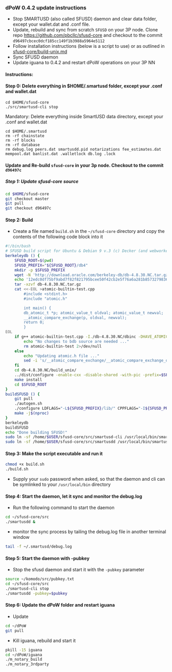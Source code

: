 ### dPoW 0.4.2 update instructions

- Stop SMARTUSD (also called SFUSD) daemon and clear data folder, except your wallet.dat and .conf file.
- Update, rebuild and sync from scratch `SFUSD` on your 3P node. Clone repo https://github.com/pbcllc/sfusd-core and checkout to the commit `d96497cbcec0dcf185cc149f1b3988a5964e5112`
- Follow installation instructions (below is a script to use) or as outlined in [sfusd-core/build-unix.md](https://github.com/pbcllc/sfusd-core/blob/master/doc/build-unix.md)
- Sync SFUSD daemon 
- Update iguana to 0.4.2 and restart dPoW operations on your 3P NN

#### Instructions:

#### Step 0: Delete everything in $HOME/.smartusd folder, except your .conf and wallet.dat

```
cd $HOME/sfusd-core
./src/smartusd-cli stop
```

Mandatory: Delete everything inside SmartUSD data directory, except your .conf and wallet.dat

```
cd $HOME/.smartusd
rm -rf chainstate
rm -rf blocks
rm -rf database
rm debug.log peers.dat smartusdd.pid notarizations fee_estimates.dat mempool.dat banlist.dat .walletlock db.log .lock
```

####  Update and Re-build `sfusd-core` in your 3p node. Checkout to the commit `d96497c`

##### Step 1: Update sfusd-core source

```bash
cd $HOME/sfusd-core
git checkout master
git pull
git checkout d96497c
```

#### Step 2: Build

- Create a file named `build.sh` in the `~/sfusd-core` directory and copy the contents of the following code block into it

```bash
#!/bin/bash
# SFUSD build script for Ubuntu & Debian 9 v.3 (c) Decker (and webworker)
berkeleydb () {
    SFUSD_ROOT=$(pwd)
    SFUSD_PREFIX="${SFUSD_ROOT}/db4"
    mkdir -p $SFUSD_PREFIX
    wget -N 'http://download.oracle.com/berkeley-db/db-4.8.30.NC.tar.gz'
    echo '12edc0df75bf9abd7f82f821795bcee50f42cb2e5f76a6a281b85732798364ef db-4.8.30.NC.tar.gz' | sha256sum -c
    tar -xzvf db-4.8.30.NC.tar.gz
    cat <<-EOL >atomic-builtin-test.cpp
        #include <stdint.h>
        #include "atomic.h"

        int main() {
        db_atomic_t *p; atomic_value_t oldval; atomic_value_t newval;
        __atomic_compare_exchange(p, oldval, newval);
        return 0;
        }
EOL
    if g++ atomic-builtin-test.cpp -I./db-4.8.30.NC/dbinc -DHAVE_ATOMIC_SUPPORT -DHAVE_ATOMIC_X86_GCC_ASSEMBLY -o atomic-builtin-test 2>/dev/null; then
        echo "No changes to bdb source are needed ..."
        rm atomic-builtin-test 2>/dev/null
    else
        echo "Updating atomic.h file ..."
        sed -i 's/__atomic_compare_exchange/__atomic_compare_exchange_db/g' db-4.8.30.NC/dbinc/atomic.h
    fi
    cd db-4.8.30.NC/build_unix/
    ../dist/configure -enable-cxx -disable-shared -with-pic -prefix=$SFUSD_PREFIX
    make install
    cd $SFUSD_ROOT
}
buildSFUSD () {
    git pull
    ./autogen.sh
    ./configure LDFLAGS="-L${SFUSD_PREFIX}/lib/" CPPFLAGS="-I${SFUSD_PREFIX}/include/" --with-gui=no --disable-tests --disable-bench --without-miniupnpc --enable-experimental-asm --enable-static --disable-shared --with-incompatible-bdb
    make -j$(nproc)
}
berkeleydb
buildSFUSD
echo "Done building SFUSD!"
sudo ln -sf /home/$USER/sfusd-core/src/smartusd-cli /usr/local/bin/smartusd-cli
sudo ln -sf /home/$USER/sfusd-core/src/smartusdd /usr/local/bin/smartusdd
```

#### Step 3: Make the script executable and run it

```bash
chmod +x build.sh
./build.sh
```

- Supply your `sudo` password when asked, so that the daemon and cli can be symlinked to your `/usr/local/bin` directory

#### Step 4: Start the daemon, let it sync and monitor the debug.log

- Run the following command to start the daemon

```bash
cd ~/sfusd-core/src
./smartusdd &
```

- monitor the sync process by tailing the debug.log file in another terminal window

```bash
tail -f ~/.smartusd/debug.log
```

#### Step 5: Start the daemon with -pubkey

- Stop the sfusd daemon and start it with the `-pubkey` parameter

```bash
source ~/komodo/src/pubkey.txt
cd ~/sfusd-core/src
./smartusd-cli stop
./smartusdd -pubkey=$pubkey
```

#### Step 6: Update the dPoW folder and restart iguana

- Update

```bash
cd ~/dPoW
git pull
```

- Kill iguana, rebuild and start it

```bash
pkill -15 iguana
cd ~/dPoW/iguana
./m_notary_build
./m_notary_3rdparty
```
